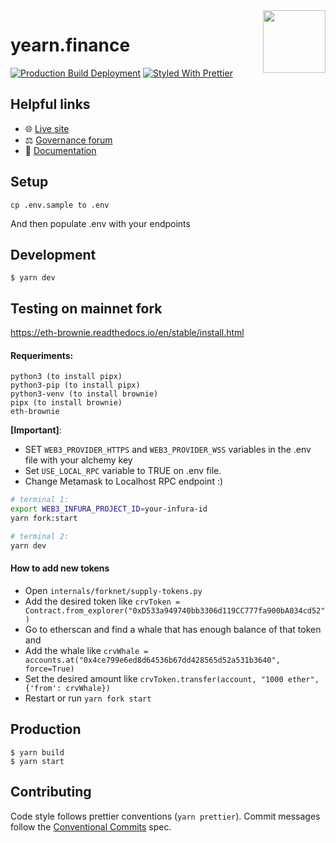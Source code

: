 <span>
    <img align="right" src="app/images/icon-512x512.png" height="100" />
</span>

# yearn.finance

[![Production Build Deployment](https://github.com/iearn-finance/yearn-finance/workflows/Production%20Build%20Deployment/badge.svg)](https://github.com/iearn-finance/yearn-finance/actions?query=workflow%3A%22Production+Build+Deployment%22)
[![Styled With Prettier](https://img.shields.io/badge/code_style-prettier-ff69b4.svg)](https://prettier.io/)

## Helpful links

- 🌐 [Live site](https://yearn.finance)
- ⚖️ [Governance forum](https://gov.yearn.finance)
- 📑 [Documentation](https://docs.yearn.finance)

## Setup

```
cp .env.sample to .env
```

And then populate .env with your endpoints

## Development

```
$ yarn dev
```

## Testing on mainnet fork

https://eth-brownie.readthedocs.io/en/stable/install.html

#### Requeriments:

```
python3 (to install pipx)
python3-pip (to install pipx)
python3-venv (to install brownie)
pipx (to install brownie)
eth-brownie
```

**[Important]**:

- SET `WEB3_PROVIDER_HTTPS` and `WEB3_PROVIDER_WSS` variables in the .env file with your alchemy key
- Set `USE_LOCAL_RPC` variable to TRUE on .env file.
- Change Metamask to Localhost RPC endpoint :)

```sh
# terminal 1:
export WEB3_INFURA_PROJECT_ID=your-infura-id
yarn fork:start

# terminal 2:
yarn dev
```

#### How to add new tokens

- Open `internals/forknet/supply-tokens.py`
- Add the desired token like `crvToken = Contract.from_explorer("0xD533a949740bb3306d119CC777fa900bA034cd52")`
- Go to etherscan and find a whale that has enough balance of that token and
- Add the whale like `crvWhale = accounts.at("0x4ce799e6ed8d64536b67dd428565d52a531b3640", force=True)`
- Set the desired amount like `crvToken.transfer(account, "1000 ether", {'from': crvWhale})`
- Restart or run `yarn fork start`

## Production

```
$ yarn build
$ yarn start
```

## Contributing

Code style follows prettier conventions (`yarn prettier`). Commit messages follow the [Conventional Commits](https://www.conventionalcommits.org/en/v1.0.0/) spec.
